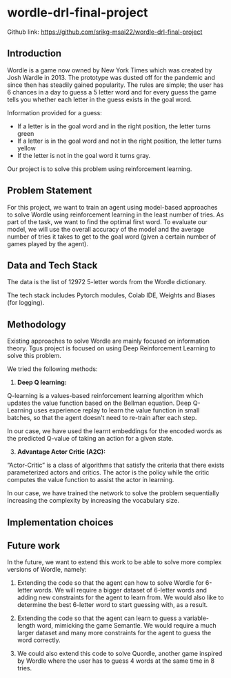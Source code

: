 # wordle-drl-final-project

Github link: https://github.com/srikg-msai22/wordle-drl-final-project

## Introduction

Wordle is a game now owned by New York Times which was created by Josh Wardle in 2013. The prototype was dusted off for the pandemic and since then has steadily gained popularity. The rules are simple; the user has 6 chances in a day to guess a 5 letter word and for every guess the game tells you whether each letter in the guess exists in the goal word.

Information provided for a guess:
* If a letter is in the goal word and in the right position, the letter turns green 
* If a letter is in the goal word and not in the right position, the letter turns yellow
* If the letter is not in the goal word it turns gray.

Our project is to solve this problem using reinforcement learning.

## Problem Statement

For this project, we want to train an agent using model-based approaches to solve Wordle using reinforcement learning in the least number of tries. As part of the task, we want to find the optimal first word. To evaluate our model, we will use the overall accuracy of the model and the average number of tries it takes to get to the goal word (given a certain number of games played by the agent).	

## Data and Tech Stack

The data is the list of 12972 5-letter words from the Wordle dictionary. 

The tech stack includes Pytorch modules, Colab IDE, Weights and Biases (for logging).

## Methodology

Existing approaches to solve Wordle are mainly focused on information theory. Tgus project is focused on using Deep Reinforcement Learning to solve this problem. 

We tried the following methods:

1. **Deep Q learning:** 

Q-learning is a values-based reinforcement learning algorithm which updates the value function based on the Bellman equation. Deep Q-Learning uses experience replay to learn the value function in small batches, so that the agent doesn't need to re-train after each step.

In our case, we have used the learnt embeddings for the encoded words as the predicted Q-value of taking an action for a given state.


3. **Advantage Actor Critic (A2C):**

“Actor-Critic” is a class of algorithms that satisfy the criteria that there exists parameterized actors and critics. The actor is the policy while the critic computes the value function to assist the actor in learning.

In our case, we have trained the network to solve the problem sequentially increasing the complexity by increasing the vocabulary size.


## Implementation choices

## Future work

In the future, we want to extend this work to be able to solve more complex versions of Wordle, namely:

1. Extending the code so that the agent can how to solve Wordle for 6-letter words. We will require a bigger dataset of 6-letter words and adding new constraints for the agent to learn from. We would also like to determine the best 6-letter word to start guessing with, as a result.

2. Extending the code so that the agent can learn to guess a variable-length word, mimicking the game Semantle. We would require a much larger dataset and many more constraints for the agent to guess the word correctly. 

3. We could also extend this code to solve Quordle, another game inspired by Wordle where the user has to guess 4 words at the same time in 8 tries. 





